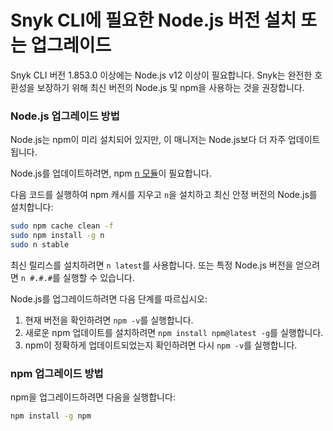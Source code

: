 # Snyk CLI에 필요한 Node.js 버전 설치 또는 업그레이드

Snyk CLI 버전 1.853.0 이상에는 Node.js v12 이상이 필요합니다. Snyk는 완전한 호환성을 보장하기 위해 최신 버전의 Node.js 및 npm을 사용하는 것을 권장합니다.

### Node.js 업그레이드 방법

Node.js는 npm이 미리 설치되어 있지만, 이 매니저는 Node.js보다 더 자주 업데이트됩니다.

Node.js를 업데이트하려면, npm [n 모듈](https://www.npmjs.com/package/n)이 필요합니다.

다음 코드를 실행하여 npm 캐시를 지우고 `n`을 설치하고 최신 안정 버전의 Node.js를 설치합니다:

```bash
sudo npm cache clean -f
sudo npm install -g n
sudo n stable
```

최신 릴리스를 설치하려면 `n latest`를 사용합니다. 또는 특정 Node.js 버전을 얻으려면 `n #.#.#`를 실행할 수 있습니다.

Node.js를 업그레이드하려면 다음 단계를 따르십시오:

1. 현재 버전을 확인하려면 `npm -v`를 실행합니다.
2. 새로운 npm 업데이트를 설치하려면 `npm install npm@latest -g`를 실행합니다.
3. npm이 정확하게 업데이트되었는지 확인하려면 다시 `npm -v`를 실행합니다.

### npm 업그레이드 방법

npm을 업그레이드하려면 다음을 실행합니다:

```bash
npm install -g npm
```